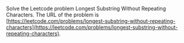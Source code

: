 Solve the Leetcode problem Longest Substring Without Repeating Characters.
The URL of the problem is [https://leetcode.com/problems/longest-substring-without-repeating-characters](https://leetcode.com/problems/longest-substring-without-repeating-characters).
